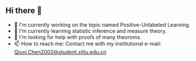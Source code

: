 ## Hi there 👋

- 🔭 I'm currently working on the topic named Positive-Unlabeled Learning.
- 🌱 I'm currently learning statistic inference and measure theory.
- 🤔 I'm looking for help with proofs of many theoroms.
- 📫 How to reach me: Contact me with my institutional e-mail: <Qiuyi.Chen2002@student.xjtlu.edu.cn>
